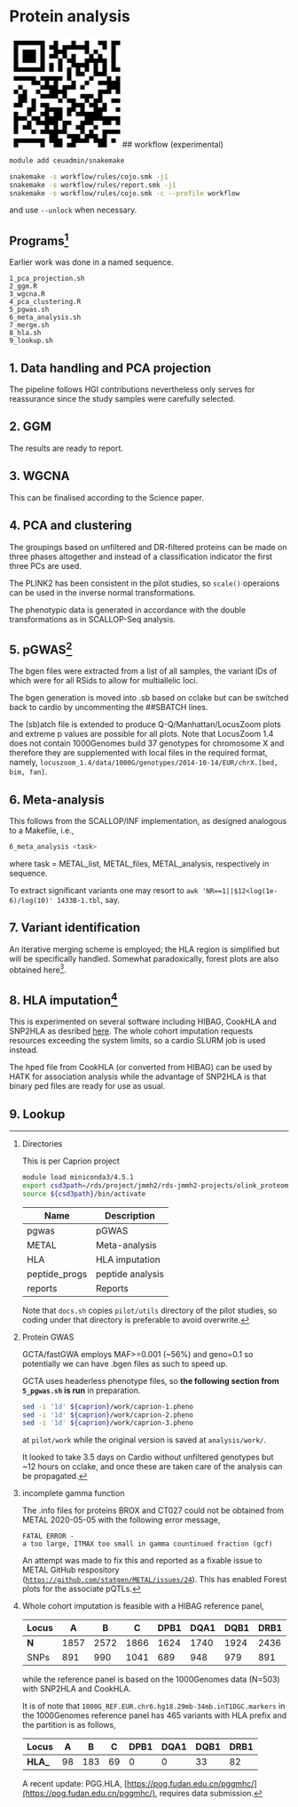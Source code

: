# Protein analysis

<?xml version="1.0" standalone="no"?>
<svg xmlns="http://www.w3.org/2000/svg" version="1.1" width="200" height="200">
	<title>QR Code</title>
	<desc>https://jinghuazhao.github.io/Caprion/</desc>
	<rect style="fill:rgb(255, 255, 255);fill-opacity:1" x="0" y="0" width="200" height="200"/>
	<g id="elements">
	<path style="fill:rgb(0, 0, 0)" d="M 8,8 l 8,0 0,8 -8,0 z M 16,8 l 8,0 0,8 -8,0 z M 24,8 l 8,0 0,8 -8,0 z M 32,8 l 8,0 0,8 -8,0 z M 40,8 l 8,0 0,8 -8,0 z M 48,8 l 8,0 0,8 -8,0 z M 56,8 l 8,0 0,8 -8,0 z M 80,8 l 8,0 0,8 -8,0 z M 112,8 l 8,0 0,8 -8,0 z M 136,8 l 8,0 0,8 -8,0 z M 160,8 l 8,0 0,8 -8,0 z M 168,8 l 8,0 0,8 -8,0 z M 184,8 l 8,0 0,8 -8,0 z M 192,8 l 8,0 0,8 -8,0 z M 200,8 l 8,0 0,8 -8,0 z M 208,8 l 8,0 0,8 -8,0 z M 216,8 l 8,0 0,8 -8,0 z M 224,8 l 8,0 0,8 -8,0 z M 232,8 l 8,0 0,8 -8,0 z M 8,16 l 8,0 0,8 -8,0 z M 56,16 l 8,0 0,8 -8,0 z M 72,16 l 8,0 0,8 -8,0 z M 80,16 l 8,0 0,8 -8,0 z M 96,16 l 8,0 0,8 -8,0 z M 104,16 l 8,0 0,8 -8,0 z M 112,16 l 8,0 0,8 -8,0 z M 120,16 l 8,0 0,8 -8,0 z M 128,16 l 8,0 0,8 -8,0 z M 136,16 l 8,0 0,8 -8,0 z M 168,16 l 8,0 0,8 -8,0 z M 184,16 l 8,0 0,8 -8,0 z M 232,16 l 8,0 0,8 -8,0 z M 8,24 l 8,0 0,8 -8,0 z M 24,24 l 8,0 0,8 -8,0 z M 32,24 l 8,0 0,8 -8,0 z M 40,24 l 8,0 0,8 -8,0 z M 56,24 l 8,0 0,8 -8,0 z M 80,24 l 8,0 0,8 -8,0 z M 88,24 l 8,0 0,8 -8,0 z M 96,24 l 8,0 0,8 -8,0 z M 136,24 l 8,0 0,8 -8,0 z M 152,24 l 8,0 0,8 -8,0 z M 184,24 l 8,0 0,8 -8,0 z M 200,24 l 8,0 0,8 -8,0 z M 208,24 l 8,0 0,8 -8,0 z M 216,24 l 8,0 0,8 -8,0 z M 232,24 l 8,0 0,8 -8,0 z M 8,32 l 8,0 0,8 -8,0 z M 24,32 l 8,0 0,8 -8,0 z M 32,32 l 8,0 0,8 -8,0 z M 40,32 l 8,0 0,8 -8,0 z M 56,32 l 8,0 0,8 -8,0 z M 72,32 l 8,0 0,8 -8,0 z M 80,32 l 8,0 0,8 -8,0 z M 96,32 l 8,0 0,8 -8,0 z M 112,32 l 8,0 0,8 -8,0 z M 144,32 l 8,0 0,8 -8,0 z M 160,32 l 8,0 0,8 -8,0 z M 184,32 l 8,0 0,8 -8,0 z M 200,32 l 8,0 0,8 -8,0 z M 208,32 l 8,0 0,8 -8,0 z M 216,32 l 8,0 0,8 -8,0 z M 232,32 l 8,0 0,8 -8,0 z M 8,40 l 8,0 0,8 -8,0 z M 24,40 l 8,0 0,8 -8,0 z M 32,40 l 8,0 0,8 -8,0 z M 40,40 l 8,0 0,8 -8,0 z M 56,40 l 8,0 0,8 -8,0 z M 88,40 l 8,0 0,8 -8,0 z M 104,40 l 8,0 0,8 -8,0 z M 112,40 l 8,0 0,8 -8,0 z M 136,40 l 8,0 0,8 -8,0 z M 144,40 l 8,0 0,8 -8,0 z M 152,40 l 8,0 0,8 -8,0 z M 160,40 l 8,0 0,8 -8,0 z M 168,40 l 8,0 0,8 -8,0 z M 184,40 l 8,0 0,8 -8,0 z M 200,40 l 8,0 0,8 -8,0 z M 208,40 l 8,0 0,8 -8,0 z M 216,40 l 8,0 0,8 -8,0 z M 232,40 l 8,0 0,8 -8,0 z M 8,48 l 8,0 0,8 -8,0 z M 56,48 l 8,0 0,8 -8,0 z M 72,48 l 8,0 0,8 -8,0 z M 88,48 l 8,0 0,8 -8,0 z M 112,48 l 8,0 0,8 -8,0 z M 120,48 l 8,0 0,8 -8,0 z M 128,48 l 8,0 0,8 -8,0 z M 136,48 l 8,0 0,8 -8,0 z M 152,48 l 8,0 0,8 -8,0 z M 168,48 l 8,0 0,8 -8,0 z M 184,48 l 8,0 0,8 -8,0 z M 232,48 l 8,0 0,8 -8,0 z M 8,56 l 8,0 0,8 -8,0 z M 16,56 l 8,0 0,8 -8,0 z M 24,56 l 8,0 0,8 -8,0 z M 32,56 l 8,0 0,8 -8,0 z M 40,56 l 8,0 0,8 -8,0 z M 48,56 l 8,0 0,8 -8,0 z M 56,56 l 8,0 0,8 -8,0 z M 72,56 l 8,0 0,8 -8,0 z M 88,56 l 8,0 0,8 -8,0 z M 104,56 l 8,0 0,8 -8,0 z M 120,56 l 8,0 0,8 -8,0 z M 136,56 l 8,0 0,8 -8,0 z M 152,56 l 8,0 0,8 -8,0 z M 168,56 l 8,0 0,8 -8,0 z M 184,56 l 8,0 0,8 -8,0 z M 192,56 l 8,0 0,8 -8,0 z M 200,56 l 8,0 0,8 -8,0 z M 208,56 l 8,0 0,8 -8,0 z M 216,56 l 8,0 0,8 -8,0 z M 224,56 l 8,0 0,8 -8,0 z M 232,56 l 8,0 0,8 -8,0 z M 104,64 l 8,0 0,8 -8,0 z M 120,64 l 8,0 0,8 -8,0 z M 128,64 l 8,0 0,8 -8,0 z M 152,64 l 8,0 0,8 -8,0 z M 160,64 l 8,0 0,8 -8,0 z M 168,64 l 8,0 0,8 -8,0 z M 8,72 l 8,0 0,8 -8,0 z M 16,72 l 8,0 0,8 -8,0 z M 24,72 l 8,0 0,8 -8,0 z M 32,72 l 8,0 0,8 -8,0 z M 40,72 l 8,0 0,8 -8,0 z M 56,72 l 8,0 0,8 -8,0 z M 64,72 l 8,0 0,8 -8,0 z M 72,72 l 8,0 0,8 -8,0 z M 80,72 l 8,0 0,8 -8,0 z M 88,72 l 8,0 0,8 -8,0 z M 104,72 l 8,0 0,8 -8,0 z M 144,72 l 8,0 0,8 -8,0 z M 176,72 l 8,0 0,8 -8,0 z M 192,72 l 8,0 0,8 -8,0 z M 208,72 l 8,0 0,8 -8,0 z M 224,72 l 8,0 0,8 -8,0 z M 40,80 l 8,0 0,8 -8,0 z M 48,80 l 8,0 0,8 -8,0 z M 64,80 l 8,0 0,8 -8,0 z M 80,80 l 8,0 0,8 -8,0 z M 112,80 l 8,0 0,8 -8,0 z M 136,80 l 8,0 0,8 -8,0 z M 160,80 l 8,0 0,8 -8,0 z M 168,80 l 8,0 0,8 -8,0 z M 176,80 l 8,0 0,8 -8,0 z M 184,80 l 8,0 0,8 -8,0 z M 192,80 l 8,0 0,8 -8,0 z M 200,80 l 8,0 0,8 -8,0 z M 232,80 l 8,0 0,8 -8,0 z M 16,88 l 8,0 0,8 -8,0 z M 56,88 l 8,0 0,8 -8,0 z M 64,88 l 8,0 0,8 -8,0 z M 72,88 l 8,0 0,8 -8,0 z M 80,88 l 8,0 0,8 -8,0 z M 96,88 l 8,0 0,8 -8,0 z M 104,88 l 8,0 0,8 -8,0 z M 112,88 l 8,0 0,8 -8,0 z M 128,88 l 8,0 0,8 -8,0 z M 176,88 l 8,0 0,8 -8,0 z M 184,88 l 8,0 0,8 -8,0 z M 192,88 l 8,0 0,8 -8,0 z M 8,96 l 8,0 0,8 -8,0 z M 24,96 l 8,0 0,8 -8,0 z M 48,96 l 8,0 0,8 -8,0 z M 72,96 l 8,0 0,8 -8,0 z M 80,96 l 8,0 0,8 -8,0 z M 88,96 l 8,0 0,8 -8,0 z M 96,96 l 8,0 0,8 -8,0 z M 160,96 l 8,0 0,8 -8,0 z M 168,96 l 8,0 0,8 -8,0 z M 176,96 l 8,0 0,8 -8,0 z M 192,96 l 8,0 0,8 -8,0 z M 200,96 l 8,0 0,8 -8,0 z M 208,96 l 8,0 0,8 -8,0 z M 224,96 l 8,0 0,8 -8,0 z M 16,104 l 8,0 0,8 -8,0 z M 24,104 l 8,0 0,8 -8,0 z M 56,104 l 8,0 0,8 -8,0 z M 64,104 l 8,0 0,8 -8,0 z M 72,104 l 8,0 0,8 -8,0 z M 80,104 l 8,0 0,8 -8,0 z M 96,104 l 8,0 0,8 -8,0 z M 128,104 l 8,0 0,8 -8,0 z M 136,104 l 8,0 0,8 -8,0 z M 144,104 l 8,0 0,8 -8,0 z M 160,104 l 8,0 0,8 -8,0 z M 208,104 l 8,0 0,8 -8,0 z M 216,104 l 8,0 0,8 -8,0 z M 16,112 l 8,0 0,8 -8,0 z M 24,112 l 8,0 0,8 -8,0 z M 40,112 l 8,0 0,8 -8,0 z M 88,112 l 8,0 0,8 -8,0 z M 104,112 l 8,0 0,8 -8,0 z M 112,112 l 8,0 0,8 -8,0 z M 136,112 l 8,0 0,8 -8,0 z M 152,112 l 8,0 0,8 -8,0 z M 160,112 l 8,0 0,8 -8,0 z M 184,112 l 8,0 0,8 -8,0 z M 192,112 l 8,0 0,8 -8,0 z M 200,112 l 8,0 0,8 -8,0 z M 232,112 l 8,0 0,8 -8,0 z M 8,120 l 8,0 0,8 -8,0 z M 16,120 l 8,0 0,8 -8,0 z M 40,120 l 8,0 0,8 -8,0 z M 56,120 l 8,0 0,8 -8,0 z M 64,120 l 8,0 0,8 -8,0 z M 112,120 l 8,0 0,8 -8,0 z M 120,120 l 8,0 0,8 -8,0 z M 128,120 l 8,0 0,8 -8,0 z M 144,120 l 8,0 0,8 -8,0 z M 152,120 l 8,0 0,8 -8,0 z M 168,120 l 8,0 0,8 -8,0 z M 208,120 l 8,0 0,8 -8,0 z M 216,120 l 8,0 0,8 -8,0 z M 32,128 l 8,0 0,8 -8,0 z M 40,128 l 8,0 0,8 -8,0 z M 64,128 l 8,0 0,8 -8,0 z M 72,128 l 8,0 0,8 -8,0 z M 80,128 l 8,0 0,8 -8,0 z M 88,128 l 8,0 0,8 -8,0 z M 104,128 l 8,0 0,8 -8,0 z M 112,128 l 8,0 0,8 -8,0 z M 128,128 l 8,0 0,8 -8,0 z M 152,128 l 8,0 0,8 -8,0 z M 160,128 l 8,0 0,8 -8,0 z M 168,128 l 8,0 0,8 -8,0 z M 192,128 l 8,0 0,8 -8,0 z M 224,128 l 8,0 0,8 -8,0 z M 8,136 l 8,0 0,8 -8,0 z M 32,136 l 8,0 0,8 -8,0 z M 56,136 l 8,0 0,8 -8,0 z M 64,136 l 8,0 0,8 -8,0 z M 80,136 l 8,0 0,8 -8,0 z M 88,136 l 8,0 0,8 -8,0 z M 104,136 l 8,0 0,8 -8,0 z M 120,136 l 8,0 0,8 -8,0 z M 128,136 l 8,0 0,8 -8,0 z M 136,136 l 8,0 0,8 -8,0 z M 144,136 l 8,0 0,8 -8,0 z M 152,136 l 8,0 0,8 -8,0 z M 160,136 l 8,0 0,8 -8,0 z M 208,136 l 8,0 0,8 -8,0 z M 216,136 l 8,0 0,8 -8,0 z M 8,144 l 8,0 0,8 -8,0 z M 16,144 l 8,0 0,8 -8,0 z M 24,144 l 8,0 0,8 -8,0 z M 40,144 l 8,0 0,8 -8,0 z M 48,144 l 8,0 0,8 -8,0 z M 64,144 l 8,0 0,8 -8,0 z M 72,144 l 8,0 0,8 -8,0 z M 80,144 l 8,0 0,8 -8,0 z M 88,144 l 8,0 0,8 -8,0 z M 136,144 l 8,0 0,8 -8,0 z M 144,144 l 8,0 0,8 -8,0 z M 152,144 l 8,0 0,8 -8,0 z M 160,144 l 8,0 0,8 -8,0 z M 168,144 l 8,0 0,8 -8,0 z M 176,144 l 8,0 0,8 -8,0 z M 184,144 l 8,0 0,8 -8,0 z M 192,144 l 8,0 0,8 -8,0 z M 200,144 l 8,0 0,8 -8,0 z M 216,144 l 8,0 0,8 -8,0 z M 232,144 l 8,0 0,8 -8,0 z M 8,152 l 8,0 0,8 -8,0 z M 32,152 l 8,0 0,8 -8,0 z M 48,152 l 8,0 0,8 -8,0 z M 56,152 l 8,0 0,8 -8,0 z M 64,152 l 8,0 0,8 -8,0 z M 72,152 l 8,0 0,8 -8,0 z M 80,152 l 8,0 0,8 -8,0 z M 96,152 l 8,0 0,8 -8,0 z M 104,152 l 8,0 0,8 -8,0 z M 128,152 l 8,0 0,8 -8,0 z M 136,152 l 8,0 0,8 -8,0 z M 144,152 l 8,0 0,8 -8,0 z M 168,152 l 8,0 0,8 -8,0 z M 176,152 l 8,0 0,8 -8,0 z M 192,152 l 8,0 0,8 -8,0 z M 200,152 l 8,0 0,8 -8,0 z M 216,152 l 8,0 0,8 -8,0 z M 8,160 l 8,0 0,8 -8,0 z M 24,160 l 8,0 0,8 -8,0 z M 32,160 l 8,0 0,8 -8,0 z M 64,160 l 8,0 0,8 -8,0 z M 80,160 l 8,0 0,8 -8,0 z M 96,160 l 8,0 0,8 -8,0 z M 120,160 l 8,0 0,8 -8,0 z M 128,160 l 8,0 0,8 -8,0 z M 152,160 l 8,0 0,8 -8,0 z M 224,160 l 8,0 0,8 -8,0 z M 8,168 l 8,0 0,8 -8,0 z M 40,168 l 8,0 0,8 -8,0 z M 56,168 l 8,0 0,8 -8,0 z M 64,168 l 8,0 0,8 -8,0 z M 72,168 l 8,0 0,8 -8,0 z M 80,168 l 8,0 0,8 -8,0 z M 88,168 l 8,0 0,8 -8,0 z M 96,168 l 8,0 0,8 -8,0 z M 128,168 l 8,0 0,8 -8,0 z M 144,168 l 8,0 0,8 -8,0 z M 168,168 l 8,0 0,8 -8,0 z M 176,168 l 8,0 0,8 -8,0 z M 184,168 l 8,0 0,8 -8,0 z M 192,168 l 8,0 0,8 -8,0 z M 200,168 l 8,0 0,8 -8,0 z M 216,168 l 8,0 0,8 -8,0 z M 224,168 l 8,0 0,8 -8,0 z M 232,168 l 8,0 0,8 -8,0 z M 72,176 l 8,0 0,8 -8,0 z M 80,176 l 8,0 0,8 -8,0 z M 104,176 l 8,0 0,8 -8,0 z M 112,176 l 8,0 0,8 -8,0 z M 120,176 l 8,0 0,8 -8,0 z M 136,176 l 8,0 0,8 -8,0 z M 144,176 l 8,0 0,8 -8,0 z M 152,176 l 8,0 0,8 -8,0 z M 168,176 l 8,0 0,8 -8,0 z M 200,176 l 8,0 0,8 -8,0 z M 208,176 l 8,0 0,8 -8,0 z M 216,176 l 8,0 0,8 -8,0 z M 224,176 l 8,0 0,8 -8,0 z M 232,176 l 8,0 0,8 -8,0 z M 8,184 l 8,0 0,8 -8,0 z M 16,184 l 8,0 0,8 -8,0 z M 24,184 l 8,0 0,8 -8,0 z M 32,184 l 8,0 0,8 -8,0 z M 40,184 l 8,0 0,8 -8,0 z M 48,184 l 8,0 0,8 -8,0 z M 56,184 l 8,0 0,8 -8,0 z M 72,184 l 8,0 0,8 -8,0 z M 80,184 l 8,0 0,8 -8,0 z M 88,184 l 8,0 0,8 -8,0 z M 112,184 l 8,0 0,8 -8,0 z M 120,184 l 8,0 0,8 -8,0 z M 128,184 l 8,0 0,8 -8,0 z M 136,184 l 8,0 0,8 -8,0 z M 152,184 l 8,0 0,8 -8,0 z M 160,184 l 8,0 0,8 -8,0 z M 168,184 l 8,0 0,8 -8,0 z M 184,184 l 8,0 0,8 -8,0 z M 200,184 l 8,0 0,8 -8,0 z M 208,184 l 8,0 0,8 -8,0 z M 216,184 l 8,0 0,8 -8,0 z M 8,192 l 8,0 0,8 -8,0 z M 56,192 l 8,0 0,8 -8,0 z M 80,192 l 8,0 0,8 -8,0 z M 88,192 l 8,0 0,8 -8,0 z M 104,192 l 8,0 0,8 -8,0 z M 112,192 l 8,0 0,8 -8,0 z M 160,192 l 8,0 0,8 -8,0 z M 168,192 l 8,0 0,8 -8,0 z M 200,192 l 8,0 0,8 -8,0 z M 232,192 l 8,0 0,8 -8,0 z M 8,200 l 8,0 0,8 -8,0 z M 24,200 l 8,0 0,8 -8,0 z M 32,200 l 8,0 0,8 -8,0 z M 40,200 l 8,0 0,8 -8,0 z M 56,200 l 8,0 0,8 -8,0 z M 72,200 l 8,0 0,8 -8,0 z M 80,200 l 8,0 0,8 -8,0 z M 88,200 l 8,0 0,8 -8,0 z M 104,200 l 8,0 0,8 -8,0 z M 120,200 l 8,0 0,8 -8,0 z M 128,200 l 8,0 0,8 -8,0 z M 144,200 l 8,0 0,8 -8,0 z M 168,200 l 8,0 0,8 -8,0 z M 176,200 l 8,0 0,8 -8,0 z M 184,200 l 8,0 0,8 -8,0 z M 192,200 l 8,0 0,8 -8,0 z M 200,200 l 8,0 0,8 -8,0 z M 216,200 l 8,0 0,8 -8,0 z M 8,208 l 8,0 0,8 -8,0 z M 24,208 l 8,0 0,8 -8,0 z M 32,208 l 8,0 0,8 -8,0 z M 40,208 l 8,0 0,8 -8,0 z M 56,208 l 8,0 0,8 -8,0 z M 72,208 l 8,0 0,8 -8,0 z M 80,208 l 8,0 0,8 -8,0 z M 88,208 l 8,0 0,8 -8,0 z M 128,208 l 8,0 0,8 -8,0 z M 136,208 l 8,0 0,8 -8,0 z M 144,208 l 8,0 0,8 -8,0 z M 152,208 l 8,0 0,8 -8,0 z M 208,208 l 8,0 0,8 -8,0 z M 216,208 l 8,0 0,8 -8,0 z M 224,208 l 8,0 0,8 -8,0 z M 232,208 l 8,0 0,8 -8,0 z M 8,216 l 8,0 0,8 -8,0 z M 24,216 l 8,0 0,8 -8,0 z M 32,216 l 8,0 0,8 -8,0 z M 40,216 l 8,0 0,8 -8,0 z M 56,216 l 8,0 0,8 -8,0 z M 72,216 l 8,0 0,8 -8,0 z M 80,216 l 8,0 0,8 -8,0 z M 96,216 l 8,0 0,8 -8,0 z M 104,216 l 8,0 0,8 -8,0 z M 128,216 l 8,0 0,8 -8,0 z M 136,216 l 8,0 0,8 -8,0 z M 144,216 l 8,0 0,8 -8,0 z M 168,216 l 8,0 0,8 -8,0 z M 184,216 l 8,0 0,8 -8,0 z M 192,216 l 8,0 0,8 -8,0 z M 200,216 l 8,0 0,8 -8,0 z M 208,216 l 8,0 0,8 -8,0 z M 216,216 l 8,0 0,8 -8,0 z M 224,216 l 8,0 0,8 -8,0 z M 8,224 l 8,0 0,8 -8,0 z M 56,224 l 8,0 0,8 -8,0 z M 72,224 l 8,0 0,8 -8,0 z M 80,224 l 8,0 0,8 -8,0 z M 88,224 l 8,0 0,8 -8,0 z M 96,224 l 8,0 0,8 -8,0 z M 120,224 l 8,0 0,8 -8,0 z M 136,224 l 8,0 0,8 -8,0 z M 168,224 l 8,0 0,8 -8,0 z M 176,224 l 8,0 0,8 -8,0 z M 184,224 l 8,0 0,8 -8,0 z M 208,224 l 8,0 0,8 -8,0 z M 224,224 l 8,0 0,8 -8,0 z M 8,232 l 8,0 0,8 -8,0 z M 16,232 l 8,0 0,8 -8,0 z M 24,232 l 8,0 0,8 -8,0 z M 32,232 l 8,0 0,8 -8,0 z M 40,232 l 8,0 0,8 -8,0 z M 48,232 l 8,0 0,8 -8,0 z M 56,232 l 8,0 0,8 -8,0 z M 72,232 l 8,0 0,8 -8,0 z M 80,232 l 8,0 0,8 -8,0 z M 96,232 l 8,0 0,8 -8,0 z M 144,232 l 8,0 0,8 -8,0 z M 152,232 l 8,0 0,8 -8,0 z M 160,232 l 8,0 0,8 -8,0 z M 176,232 l 8,0 0,8 -8,0 z M 184,232 l 8,0 0,8 -8,0 z M 216,232 l 8,0 0,8 -8,0 z " />
	</g>
</svg>
## workflow (experimental)

```bash
module add ceuadmin/snakemake

snakemake -s workflow/rules/cojo.smk -j1
snakemake -s workflow/rules/report.smk -j1
snakemake -s workflow/rules/cojo.smk -c --profile workflow
```

and use `--unlock` when necessary.

## Programs[^directory]

Earlier work was done in a named sequence.

```
1_pca_projection.sh
2_ggm.R
3_wgcna.R
4_pca_clustering.R
5_pgwas.sh
6_meta_analysis.sh
7_merge.sh
8_hla.sh
9_lookup.sh
```

## 1. Data handling and PCA projection

The pipeline follows HGI contributions nevertheless only serves for reassurance since the study samples were carefully selected.

## 2. GGM

The results are ready to report.

## 3. WGCNA

This can be finalised according to the Science paper.

## 4. PCA and clustering

The groupings based on unfiltered and DR-filtered proteins can be made on three phases altogether and instead of a classification indicator the first three PCs are used.

The PLINK2 has been consistent in the pilot studies, so `scale()` operaions can be used in the inverse normal transformations.

The phenotypic data is generated in accordance with the double transformations as in SCALLOP-Seq analysis.

## 5. pGWAS[^pGWAS]

The bgen files were extracted from a list of all samples, the variant IDs of which were for all RSids to allow for multiallelic loci.

The bgen generation is moved into .sb based on cclake but can be switched back to cardio by uncommenting the ##SBATCH lines.

The (sb)atch file is extended to produce Q-Q/Manhattan/LocusZoom plots and extreme p values are possible for all plots. Note that LocusZoom 1.4 does not contain 1000Genomes build 37 genotypes for chromosome X and therefore they are supplemented with local files in the required format, namely, `locuszoom_1.4/data/1000G/genotypes/2014-10-14/EUR/chrX.[bed, bim, fan]`.

## 6. Meta-analysis

This follows from the SCALLOP/INF implementation, as designed analogous to a Makefile, i.e.,

```bash
6_meta_analysis <task>
```

where task = METAL_list, METAL_files, METAL_analysis, respectively in sequence.

To extract significant variants one may resort to `awk 'NR==1||$12<log(1e-6)/log(10)' 1433B-1.tbl`, say.

## 7. Variant identification

An iterative merging scheme is employed; the HLA region is simplified but will be specifically handled. Somewhat paradoxically, forest plots are also obtained here[^metal].

## 8. HLA imputation[^HLA]

This is experimented on several software including HIBAG, CookHLA and SNP2HLA as desribed [here](https://cambridge-ceu.github.io/csd3/applications/CookHLA.html). The whole cohort imputation requests resources exceeding the system limits, so a cardio SLURM job is used instead.

The hped file from CookHLA (or converted from HIBAG) can be used by HATK for association analysis while the advantage of SNP2HLA is that binary ped files are ready for use as usual.

## 9. Lookup

[^directory]: Directories
    
    This is per Caprion project
    
    ```bash
    module load miniconda3/4.5.1
    export csd3path=/rds/project/jmmh2/rds-jmmh2-projects/olink_proteomics/scallop/miniconda37
    source ${csd3path}/bin/activate
    ```
    
    | Name    | Description    |
    | --------- | ---------------- |
    | pgwas   | pGWAS          |
    | METAL   | Meta-analysis  |
    | HLA     | HLA imputation |
    | peptide_progs | peptide analysis|
    | reports | Reports        |

    Note that `docs.sh` copies `pilot/utils` directory of the pilot studies, so coding under that directory is preferable to avoid overwrite.

[^pGWAS]: Protein GWAS
    
    GCTA/fastGWA employs MAF>=0.001 (~56%) and geno=0.1 so potentially we can have .bgen files as such to speed up.
    
    GCTA uses headerless phenotype files, so **the following section from `5_pgwas.sh` is run** in preparation.
    
    ```bash
    sed -i '1d' ${caprion}/work/caprion-1.pheno
    sed -i '1d' ${caprion}/work/caprion-2.pheno
    sed -i '1d' ${caprion}/work/caprion-3.pheno
    ```
    
    at `pilot/work` while the original version is saved at `analysis/work/`.
    
    It looked to take 3.5 days on Cardio without unfiltered genotypes but ~12 hours on cclake, and once these are taken care of the analysis can be propagated.
    
[^metal]: incomplete gamma function
    
    The .info files for proteins BROX and CT027 could not be obtained from METAL 2020-05-05 with the following error message,
    
    ```
    FATAL ERROR -
    a too large, ITMAX too small in gamma countinued fraction (gcf)
    ```
    
    An attempt was made to fix this and reported as a fixable issue to METAL GitHub respository ([`https://github.com/statgen/METAL/issues/24`](https://github.com/statgen/METAL/issues/24)).
    This has enabled Forest plots for the associate pQTLs.
    
[^HLA]: Whole cohort imputation is feasible with a HIBAG reference panel,
    
    | **Locus** | A    | B    | C    | DPB1 | DQA1 | DQB1 | DRB1 |
    | ----------- | ------ | ------ | ------ | ------ | ------ | ------ | ------ |
    | **N**     | 1857 | 2572 | 1866 | 1624 | 1740 | 1924 | 2436 |
    | SNPs      | 891  | 990  | 1041 | 689  | 948  | 979  | 891  |
    
    while the reference panel is based on the 1000Genomes data (N=503) with SNP2HLA and CookHLA.
    
    It is of note that `1000G_REF.EUR.chr6.hg18.29mb-34mb.inT1DGC.markers` in the 1000Genomes reference panel has 465 variants with HLA prefix and the partition is as follows,
    
    | **Locus** | A  | B   | C  | DPB1 | DQA1 | DQB1 | DRB1 |
    | ----------- | ---- | ----- | ---- | ------ | ------ | ------ | ------ |
    | **HLA_**  | 98 | 183 | 69 | 0    | 0    | 33   | 82   |
    
    A recent update: PGG.HLA, [https://pog.fudan.edu.cn/pggmhc/](https://pog.fudan.edu.cn/pggmhc/), requires data submission.
